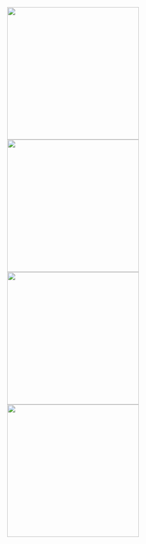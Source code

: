 <p align="center">
  <a href="https://github.com/moesha463">
    <img src="https://github-readme-stats.vercel.app/api?username=moesha463&show_icons=true&theme=tokyonight" width="300" />
  </a>
  <a href="https://github.com/moesha463">
    <img src="https://streak-stats.demolab.com?user=moesha463&theme=tokyonight&hide_border=true" width="300" />
  </a>
  <a href="https://www.codewars.com/users/moesha463">
    <img src="https://www.codewars.com/users/moesha463/badges/large" width="300" />
  </a>
  <a href="https://github.com/moesha463">
    <img src="https://github-profile-trophy.vercel.app/?username=moesha463&theme=tokyonight" width="300" />
  </a>
</p>

